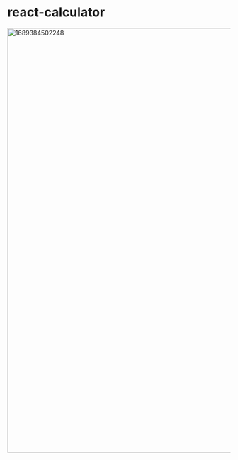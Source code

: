 # react-calculator
<img width="960" alt="1689384502248" src="https://github.com/KarenYu729/react-calculator/assets/97644710/1a2e80ed-fff5-417c-bbc8-b210f36b8dde">
